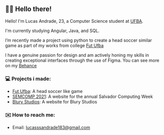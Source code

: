 ## 👋🏻 Hello there!
Hello! I'm Lucas Andrade, 23, a Computer Science student at [UFBA](https://ufba.br/).

I'm currently studying Angular, Java, and SQL.

I’m recently made a project using python to create a head soccer similar game as part of my works from college [Fut Ufba](https://github.com/Erohf/FUT_UFBA)

I have a genuine passion for design and am actively honing my skills in creating exceptional interfaces through the use of Figma. You can see more on my [Behance](https://www.behance.net/Lucas_Andrade_Design)


### 💻 Projects i made:
- [Fut Ufba](https://github.com/Erohf/FUT_UFBA): A head soccer like game
- [SEMCOMP 2021](https://www.behance.net/gallery/188066677/Semcomp-2021-Website-Design): A website for the annual Salvador Computing Week
- [Blury Studios](https://www.behance.net/gallery/189107843/Blury-Studio-2023-Website-Design): A website for Blury Studios


### ✉️ How to reach me:
- Email: lucasssandrade183@gmail.com
